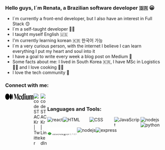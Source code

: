### Hello guys, I´m Renata, a Brazilian software developer :brazil: :grinning:

- I´m currently a front-end developer, but I also have an interest in Full Stack :blush:
- I´m a self-taught developer :woman_technologist:
- I taught myself English :us:
- I'm currently learning korean :kr: 한국어 가능 
- I´m a very curious person, with the internet I believe I can learn everything I put my heart and soul into it
- I have a goal to write every week a blog post on Medium :page_facing_up:
- Some facts about me: I lived in South Korea :kr:, I have MSc in Logistics :woman_student: and I love cooking :woman_cook:
- I love the tech community :purple_heart:



### Connect with me:

[<img align="left" alt="codeSTACKr.com" width="92px" height="20px" src="https://github.com/Medium/medium-logos/blob/master/01_Logo/01_Black/SVG/Medium-Logo-Black-RGB.svg" />][medium]
[<img align="left" alt="codeSTACKr | Twitter" width="22px" src="https://cdn.jsdelivr.net/npm/simple-icons@v3/icons/twitter.svg" />][twitter]
[<img align="left" alt="codeSTACKr | LinkedIn" width="22px" src="https://cdn.jsdelivr.net/npm/simple-icons@v3/icons/linkedin.svg" />][linkedin]

<br />



### Languages and Tools:

<img align="left" alt="react" src="https://img.shields.io/badge/react%20-%2320232a.svg?&style=for-the-badge&logo=react&logoColor=%2361DAFB"/>
<img align="left" alt="HTML" width="86px" src="https://img.shields.io/badge/-html5-E34F26?&style=for-the-badge&logo=html5&logoColor=white"/>
<img align="left" alt="CSS" width="80px" src="https://img.shields.io/badge/-css3-1572B6?&style=for-the-badge&logo=css3&logoColor=white"/>
<img align="left" alt="JavaScript" width="85px" height="30px" src="https://img.shields.io/badge/-javascript-F7DF1E?&style=for-the-badge&logo=javascript&logoColor=black"/>
<img align="left" alt="nodejs" src="https://img.shields.io/badge/node.js%20-%2343853D.svg?&style=for-the-badge&logo=node.js&logoColor=white"/>
<img align="left" alt="python" src="https://img.shields.io/badge/python-4B8BBE?logo=python&logoColor=white&style=for-the-badge"/>


<br/>
<br/>

<img align="left" alt="MongoDB" width="96px" height="40px" src="https://raw.githubusercontent.com/github/explore/80688e429a7d4ef2fca1e82350fe8e3517d3494d/topics/mongodb/mongodb.png"/>
<img align="left" alt="nodejs" src="https://img.shields.io/badge/-Node.js-black?&style=for-the-badge&logo=node.js&logoColor=339933"/>
<img align="left" alt="express" src="https://img.shields.io/badge/-Express-grey?&style=for-the-badge&logo=express&logoColor=white"/>


<br />
<br />


[medium]: https://medium.com/@renatamachado_73871
[twitter]: https://twitter.com/rennatts
[linkedin]: https://www.linkedin.com/in/renata-machado11/
